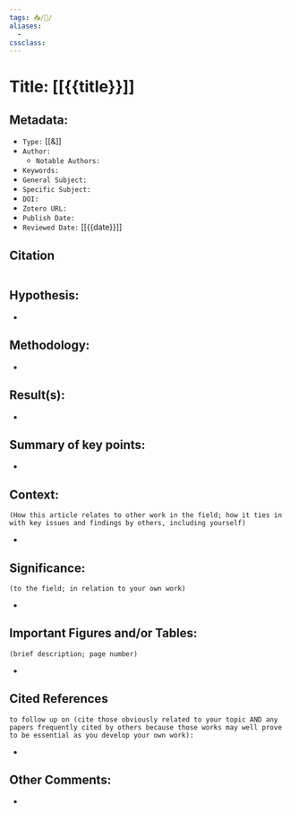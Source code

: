 ```yaml
---
tags: 📥️/📜️/
aliases:
  - 
cssclass: 
---
```


# Title: **[[{{title}}]]**

## Metadata:

- `Type:` [[&]]
- `Author:` 
	- `Notable Authors:` 
- `Keywords:` 
- `General Subject:` 
- `Specific Subject:` 
- `DOI:` 
- `Zotero URL:` 
- `Publish Date:` 
- `Reviewed Date:` [[{{date}}]]

## Citation

```latex

```

## Hypothesis:

- 

## Methodology:

- 

## Result(s):

- 

## Summary of key points:

- 

## Context:

	(How this article relates to other work in the field; how it ties in with key issues and findings by others, including yourself)

- 

## Significance:

	(to the field; in relation to your own work)

- 

## Important Figures and/or Tables:

	(brief description; page number)

- 

## Cited References 

	to follow up on (cite those obviously related to your topic AND any papers frequently cited by others because those works may well prove to be essential as you develop your own work):

- 

## Other Comments:

- 